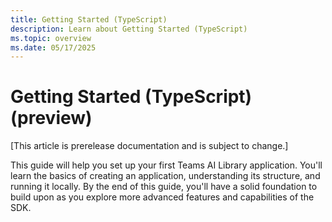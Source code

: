```yaml
---
title: Getting Started (TypeScript)
description: Learn about Getting Started (TypeScript)
ms.topic: overview
ms.date: 05/17/2025
---
```


# Getting Started (TypeScript) (preview)

[This article is prerelease documentation and is subject to change.]

This guide will help you set up your first Teams AI Library application. You'll learn the basics of creating an application, understanding its structure, and running it locally. By the end of this guide, you'll have a solid foundation to build upon as you explore more advanced features and capabilities of the SDK.
